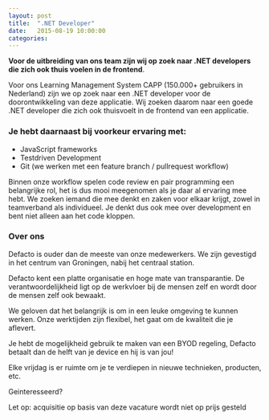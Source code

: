 ```yaml
---
layout: post
title:  ".NET Developer"
date:   2015-08-19 10:00:00
categories:
---
```



**Voor de uitbreiding van ons team zijn wij op zoek naar .NET developers die zich ook thuis voelen in de frontend**.

Voor ons Learning Management System CAPP (150.000+ gebruikers in Nederland) zijn we op zoek naar een .NET developer voor de doorontwikkeling van deze applicatie. Wij zoeken daarom naar een goede .NET developer die zich ook thuisvoelt in de frontend van een applicatie.

### Je hebt daarnaast bij voorkeur ervaring met:

*   JavaScript frameworks
*   Testdriven Development
*   Git (we werken met een feature branch / pullrequest workflow)

Binnen onze workflow spelen code review en pair programming een belangrijke rol, het is dus mooi meegenomen als je daar al ervaring mee hebt. We zoeken iemand die mee denkt en zaken voor elkaar krijgt, zowel in teamverband als individueel. Je denkt dus ook mee over development en bent niet alleen aan het code kloppen.

### Over ons

Defacto is ouder dan de meeste van onze medewerkers. We zijn gevestigd in het centrum van Groningen, nabij het centraal station.

Defacto kent een platte organisatie en hoge mate van transparantie. De verantwoordelijkheid ligt op de werkvloer bij de mensen zelf en wordt door de mensen zelf ook bewaakt.

We geloven dat het belangrijk is om in een leuke omgeving te kunnen werken. Onze werktijden zijn flexibel, het gaat om de kwaliteit die je aflevert.

Je hebt de mogelijkheid gebruik te maken van een BYOD regeling, Defacto betaalt dan de helft van je device en hij is van jou!

Elke vrijdag is er ruimte om je te verdiepen in nieuwe technieken, producten, etc.

Geinteresseerd?

Let op: acquisitie op basis van deze vacature wordt niet op prijs gesteld

